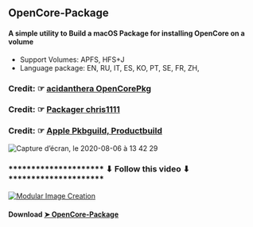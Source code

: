 ## OpenCore-Package
#### A simple utility to Build a macOS Package for installing OpenCore on a volume
- Support Volumes: APFS, HFS+J
- Language package: EN, RU, IT, ES, KO, PT, SE, FR, ZH, 
### Credit: ☞ [acidanthera OpenCorePkg](https://github.com/acidanthera/OpenCorePkg)
### Credit: ☞ [Packager chris1111](https://www.hackintosh-montreal.com/t10355-install-media-bs-oc)
### Credit: ☞ [Apple Pkbguild, Productbuild](https://developer.apple.com/forums/)


![Capture d’écran, le 2020-08-06 à 13 42 29](https://user-images.githubusercontent.com/6248794/89564356-e1de9000-d7ea-11ea-894e-b326abe096d8.png)

### ********************* ⬇︎ Follow this video ⬇︎ *********************

[![Modular Image Creation](https://i87.servimg.com/u/f87/17/99/48/98/68747410.png)]()


#### Download [➤ OpenCore-Package](https://github.com/chris1111/OpenCore-Package/releases/tag/V1)

